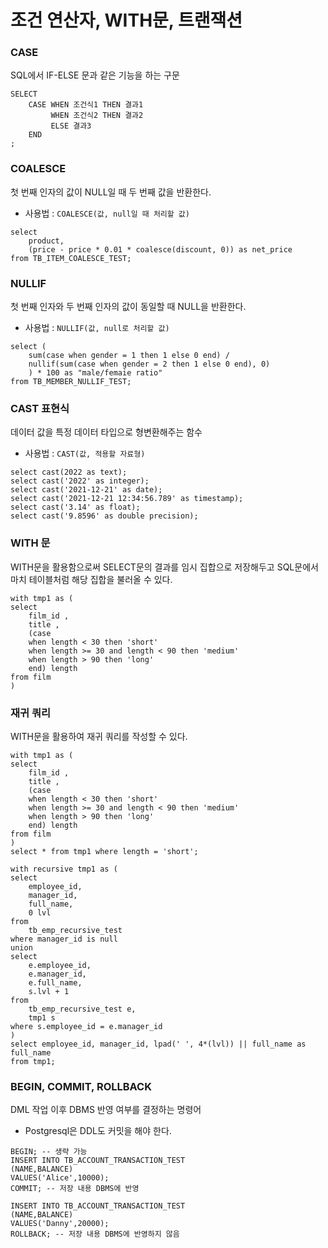# 조건 연산자, WITH문, 트랜잭션

### CASE

SQL에서 IF-ELSE 문과 같은 기능을 하는 구문

```mysql
SELECT
	CASE WHEN 조건식1 THEN 결과1
		 WHEN 조건식2 THEN 결과2
		 ELSE 결과3
	END
;
```

### COALESCE

첫 번째 인자의 값이 NULL일 때 두 번째 값을 반환한다.

- 사용법 : `COALESCE(값, null일 때 처리할 값)`

```mysql
select 
	product,
	(price - price * 0.01 * coalesce(discount, 0)) as net_price
from TB_ITEM_COALESCE_TEST;
```

### NULLIF

첫 번째 인자와 두 번째 인자의 값이 동일할 때 NULL을 반환한다.

- 사용법 : `NULLIF(값, null로 처리할 값)`

```mysql
select (
	sum(case when gender = 1 then 1 else 0 end) / 
	nullif(sum(case when gender = 2 then 1 else 0 end), 0)
	) * 100 as "male/femaie ratio"
from TB_MEMBER_NULLIF_TEST;
```

### CAST 표현식

데이터 값을 특정 데이터 타입으로 형변환해주는 함수

- 사용법 : `CAST(값, 적용할 자료형)`

```mysql
select cast(2022 as text);
select cast('2022' as integer);
select cast('2021-12-21' as date);
select cast('2021-12-21 12:34:56.789' as timestamp);
select cast('3.14' as float);
select cast('9.8596' as double precision);
```

### WITH 문

WITH문을 활용함으로써 SELECT문의 결과를 임시 집합으로 저장해두고 SQL문에서 마치 테이블처럼 해당 집합을 불러올 수 있다.

```mysql
with tmp1 as (
select 
	film_id ,
	title ,
	(case 
	when length < 30 then 'short'
	when length >= 30 and length < 90 then 'medium'
	when length > 90 then 'long'
	end) length
from film
)
```

### 재귀 쿼리

WITH문을 활용하여 재귀 쿼리를 작성할 수 있다.

```mysql
with tmp1 as (
select 
	film_id ,
	title ,
	(case 
	when length < 30 then 'short'
	when length >= 30 and length < 90 then 'medium'
	when length > 90 then 'long'
	end) length
from film
)
select * from tmp1 where length = 'short';

with recursive tmp1 as (
select 
	employee_id,
	manager_id,
	full_name,
	0 lvl
from 
	tb_emp_recursive_test
where manager_id is null
union
select 
	e.employee_id,
	e.manager_id,
	e.full_name,
	s.lvl + 1
from 
	tb_emp_recursive_test e,
	tmp1 s
where s.employee_id = e.manager_id
)
select employee_id, manager_id, lpad(' ', 4*(lvl)) || full_name as full_name 
from tmp1;
```

### BEGIN, COMMIT, ROLLBACK

DML 작업 이후 DBMS 반영 여부를 결정하는 명령어

- Postgresql은 DDL도 커밋을 해야 한다.

```mysql
BEGIN; -- 생략 가능
INSERT INTO TB_ACCOUNT_TRANSACTION_TEST
(NAME,BALANCE)
VALUES('Alice',10000);
COMMIT; -- 저장 내용 DBMS에 반영

INSERT INTO TB_ACCOUNT_TRANSACTION_TEST
(NAME,BALANCE)
VALUES('Danny',20000);
ROLLBACK; -- 저장 내용 DBMS에 반영하지 않음
```

